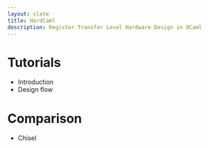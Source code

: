 ```yaml
---
layout: slate
title: HardCaml
description: Register Transfer Level Hardware Design in OCaml
---
```


# Tutorials

* Introduction
* Design flow

# Comparison

* Chisel

